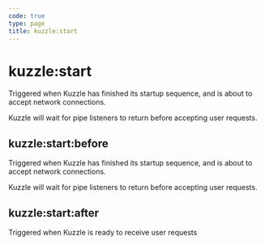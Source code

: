 ```yaml
---
code: true
type: page
title: kuzzle:start
---
```


# kuzzle:start

<DeprecatedBadge version="change-me" />

Triggered when Kuzzle has finished its startup sequence, and is about to accept network connections.

Kuzzle will wait for pipe listeners to return before accepting user requests.


## kuzzle:start:before

<SinceBadge version="change-me" />

Triggered when Kuzzle has finished its startup sequence, and is about to accept network connections.

Kuzzle will wait for pipe listeners to return before accepting user requests.

## kuzzle:start:after

Triggered when Kuzzle is ready to receive user requests

<SinceBadge version="change-me" />
